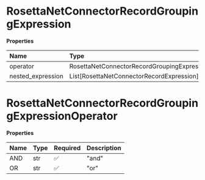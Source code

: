 # RosettaNetConnectorRecordGroupingExpression

**Properties**

| Name              | Type                                                | Required | Description |
| :---------------- | :-------------------------------------------------- | :------- | :---------- |
| operator          | RosettaNetConnectorRecordGroupingExpressionOperator | ✅       |             |
| nested_expression | List[RosettaNetConnectorRecordExpression]           | ❌       |             |

# RosettaNetConnectorRecordGroupingExpressionOperator

**Properties**

| Name | Type | Required | Description |
| :--- | :--- | :------- | :---------- |
| AND  | str  | ✅       | "and"       |
| OR   | str  | ✅       | "or"        |

